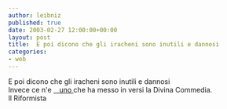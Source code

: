 ```yaml
---
author: leibniz
published: true
date: 2003-02-27 12:00:00+00:00
layout: post
title:  E poi dicono che gli iracheni sono inutili e dannosi
categories:
- web
---
```


E poi dicono che gli iracheni sono inutili e dannosi  
   Invece ce n'e  [   uno ][1]che ha messo in versi la Divina Commedia.  
Il Riformista

[1]:	http://www.ilriformista.it/documenti/articolo.asp?id_doc=4434